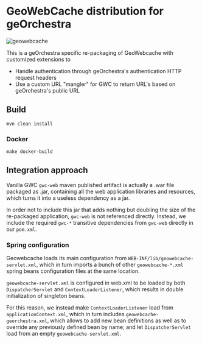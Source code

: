 # GeoWebCache distribution for geOrchestra

![geowebcache](https://github.com/georchestra/georchestra/workflows/geowebcache/badge.svg)

This is a geOrchestra specific re-packaging of GeoWebcache with customized extensions to

- Handle authentication through geOrchestra's authentication HTTP request headers
- Use a custom URL "mangler" for GWC to return URL's based on geOrchestra's public URL

## Build

```
mvn clean install
```

### Docker

```
make docker-build
```

## Integration approach

Vanilla GWC `gwc-web` maven published artifact is actually a .war file packaged as .jar,
containing all the web application libraries and resources, which turns it into a useless
dependency as a jar.

In order not to include this jar that adds nothing but doubling the size of the re-packaged
application, `gwc-web` is not referenced directly. Instead, we include the required `gwc-*`
transitive dependencies from `gwc-web` directly in our `pom.xml`.

### Spring configuration

Geowebcache loads its main configuration from `WEB-INF/lib/geowebcache-servlet.xml`, which in turn
imports a bunch of other `geowebcache-*.xml` spring beans configuration files at the same location.

`geowebcache-servlet.xml` is configured in web.xml to be loaded by both `DispatcherServlet`
and `ContextLoaderListener`, which results in double initialization of singleton beans.

For this reason, we instead make `ContextLoaderListener` load from `applicationContext.xml`, which in
turn includes `geowebcache-georchestra.xml`, which allows to add new bean definitions as well as to
override any previously defined bean by name; and let `DispatcherServlet` load from an empty
`geowebcache-servlet.xml`.
